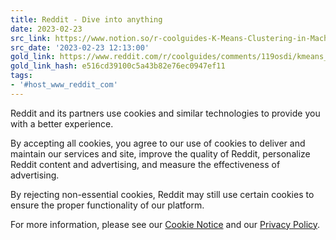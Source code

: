 ```yaml
---
title: Reddit - Dive into anything
date: 2023-02-23
src_link: https://www.notion.so/r-coolguides-K-Means-Clustering-in-Machine-Learning-6b3a358d1b9b4a63b2d8510ab728b791
src_date: '2023-02-23 12:13:00'
gold_link: https://www.reddit.com/r/coolguides/comments/119osdi/kmeans_clustering_in_machine_learning/?rdt=0
gold_link_hash: e516cd39100c5a43b82e76ec0947ef11
tags:
- '#host_www_reddit_com'
---
```




 Reddit and its partners use cookies and similar technologies to provide you with a better experience.
 



 By accepting all cookies, you agree to our use of cookies to deliver and maintain our services and site, improve the quality of Reddit, personalize Reddit content and advertising, and measure the effectiveness of advertising.
 



 By rejecting non-essential cookies, Reddit may still use certain cookies to ensure the proper functionality of our platform.
 



 For more information, please see our
 [Cookie Notice](https://reddit.com/en-us/policies/cookies)
 and our
 [Privacy Policy](https://reddit.com/en-us/policies/privacy-policy).